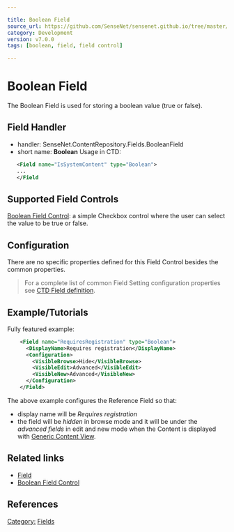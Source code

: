 ```yaml
---

title: Boolean Field
source_url: https://github.com/SenseNet/sensenet.github.io/tree/master/_docs/boolean_field.md
category: Development
version: v7.0.0
tags: [boolean, field, field control]

---
```


# Boolean Field

The Boolean Field is used for storing a boolean value (true or false).

## Field Handler

- handler: SenseNet.ContentRepository.Fields.BooleanField
- short name: **Boolean**
Usage in CTD:

```xml
   <Field name="IsSystemContent" type="Boolean">
   ...
   </Field

```

## Supported Field Controls

[Boolean Field Control](./Boolean-Field-Control): a simple Checkbox control where the user can select the value to be true or false.

## Configuration

There are no specific properties defined for this Field Control besides the common properties.

>For a complete list of common Field Setting configuration properties see [CTD Field definition](./Content-Type-Definition#Field_definition).

## Example/Tutorials

Fully featured example:

```xml
    <Field name="RequiresRegistration" type="Boolean">
      <DisplayName>Requires registration</DisplayName>
      <Configuration>
        <VisibleBrowse>Hide</VisibleBrowse>
        <VisibleEdit>Advanced</VisibleEdit>
        <VisibleNew>Advanced</VisibleNew>
      </Configuration>
    </Field>
```

The above example configures the Reference Field so that:

- display name will be _Requires registration_
- the field will be _hidden_ in browse mode and it will be under the _advanced fields_ in edit and new mode when the Content is displayed with [Generic Content View](./Generic-Content-View).

## Related links

- [Field](./Field)
- [Boolean Field Control](./Boolean-Field-Control)

## References

[Category:](./Category) [Fields](./Field)
